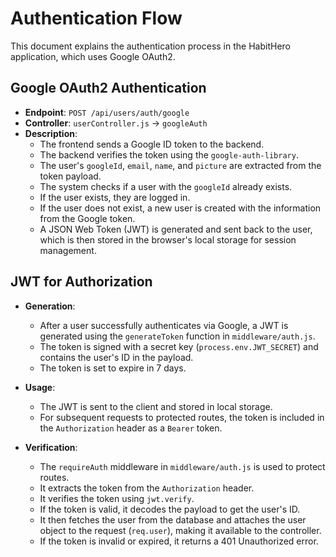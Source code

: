 # Authentication Flow

This document explains the authentication process in the HabitHero application, which uses Google OAuth2.

## Google OAuth2 Authentication

- **Endpoint**: `POST /api/users/auth/google`
- **Controller**: `userController.js` -> `googleAuth`
- **Description**:
  - The frontend sends a Google ID token to the backend.
  - The backend verifies the token using the `google-auth-library`.
  - The user's `googleId`, `email`, `name`, and `picture` are extracted from the token payload.
  - The system checks if a user with the `googleId` already exists.
  - If the user exists, they are logged in.
  - If the user does not exist, a new user is created with the information from the Google token.
  - A JSON Web Token (JWT) is generated and sent back to the user, which is then stored in the browser's local storage for session management.

## JWT for Authorization

- **Generation**:
  - After a user successfully authenticates via Google, a JWT is generated using the `generateToken` function in `middleware/auth.js`.
  - The token is signed with a secret key (`process.env.JWT_SECRET`) and contains the user's ID in the payload.
  - The token is set to expire in 7 days.

- **Usage**:
  - The JWT is sent to the client and stored in local storage.
  - For subsequent requests to protected routes, the token is included in the `Authorization` header as a `Bearer` token.

- **Verification**:
  - The `requireAuth` middleware in `middleware/auth.js` is used to protect routes.
  - It extracts the token from the `Authorization` header.
  - It verifies the token using `jwt.verify`.
  - If the token is valid, it decodes the payload to get the user's ID.
  - It then fetches the user from the database and attaches the user object to the request (`req.user`), making it available to the controller.
  - If the token is invalid or expired, it returns a 401 Unauthorized error.

